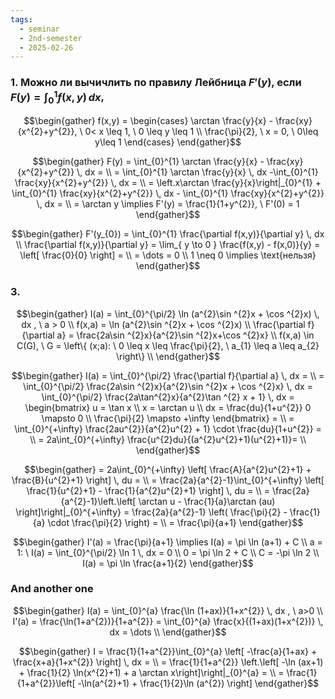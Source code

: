 ```yaml
---
tags:
  - seminar
  - 2nd-semester
  - 2025-02-26
---
```


### 1. Можно ли вычичлить по правилу Лейбница $F'(y)$, если $F(y) = \int_{0}^{1} f(x,y) \, dx$,

$$\begin{gather}
f(x,y) = \begin{cases}
\arctan \frac{y}{x} - \frac{xy}{x^{2}+y^{2}}, \ 0< x \leq 1, \ 0 \leq y \leq 1 \\
\frac{\pi}{2}, \ x = 0, \ 0\leq y\leq 1
\end{cases}
\end{gather}$$

$$\begin{gather}
F(y) = \int_{0}^{1} \arctan \frac{y}{x} - \frac{xy}{x^{2}+y^{2}} \, dx = \\
= \int_{0}^{1} \arctan \frac{y}{x} \, dx -\int_{0}^{1} \frac{xy}{x^{2}+y^{2}} \, dx = \\
= \left.x\arctan \frac{y}{x}\right|_{0}^{1} + \int_{0}^{1} \frac{xy}{x^{2}+y^{2}} \, dx - \int_{0}^{1} \frac{xy}{x^{2}+y^{2}} \, dx = \\
= \arctan y \implies F'(y) = \frac{1}{1+y^{2}}, \ F'(0) = 1
\end{gather}$$

$$\begin{gather}
F'(y_{0}) = \int_{0}^{1} \frac{\partial f(x,y)}{\partial y} \, dx \\
\frac{\partial f(x,y)}{\partial y} = \lim_{ y \to 0 } \frac{f(x,y) - f(x,0)}{y} = \left[ \frac{0}{0} \right] = \\
= \dots = 0 \\
1 \neq 0 \implies \text{нельзя}
\end{gather}$$

### 3. 

$$\begin{gather}
I(a) = \int_{0}^{\pi/2} \ln (a^{2}\sin ^{2}x + \cos ^{2}x) \, dx , \ a > 0 \\
f(x,a) = \ln (a^{2}\sin ^{2}x + \cos ^{2}x) \\
\frac{\partial f}{\partial a} = \frac{2a\sin ^{2}x}{a^{2}\sin ^{2}x+\cos ^{2}x} \\
f(x,a) \in C(G), \ G = \left\{  (x;a): \ 0 \leq x \leq \frac{\pi}{2}, \ a_{1} \leq a \leq a_{2} \right\} \\
\end{gather}$$

$$\begin{gather}
I(a) = \int_{0}^{\pi/2} \frac{\partial f}{\partial a} \, dx = \\
= \int_{0}^{\pi/2} \frac{2a\sin ^{2}x}{a^{2}\sin ^{2}x + \cos ^{2}x} \, dx = \int_{0}^{\pi/2} \frac{2a\tan^{2}x}{a^{2}\tan ^{2} x + 1} \, dx = \begin{bmatrix}
u = \tan x \\
x = \arctan u \\
dx = \frac{du}{1+u^{2}}
0 \mapsto 0 \\
\frac{\pi}{2} \mapsto +\infty
\end{bmatrix} = \\
= \int_{0}^{+\infty} \frac{2au^{2}}{a^{2}u^{2} + 1} \cdot \frac{du}{1+u^{2}} = \\
= 2a\int_{0}^{+\infty} \frac{u^{2}du}{(a^{2}u^{2}+1)(u^{2}+1)}= \\
\end{gather}$$

$$\begin{gather}
= 2a\int_{0}^{+\infty} \left[ \frac{A}{a^{2}u^{2}+1} + \frac{B}{u^{2}+1} \right] \, du = \\
= \frac{2a}{a^{2}-1}\int_{0}^{+\infty} \left[ \frac{1}{u^{2}+1} - \frac{1}{a^{2}u^{2}+1} \right]  \, du = \\
= \frac{2a}{a^{2}-1}\left.\left[ \arctan u - \frac{1}{a}\arctan (au) \right]\right|_{0}^{+\infty} = \frac{2a}{a^{2}-1} \left( \frac{\pi}{2} - \frac{1}{a} \cdot \frac{\pi}{2} \right) = \\
= \frac{\pi}{a+1}
\end{gather}$$

$$\begin{gather}
I'(a) = \frac{\pi}{a+1} \implies I(a) = \pi \ln (a+1) + C \\
a = 1: \ I(a) = \int_{0}^{\pi/2} \ln 1 \, dx = 0 \\
0 = \pi \ln 2 + C \\
C = -\pi \ln 2 \\
I(a) = \pi \ln \frac{a+1}{2}
\end{gather}$$

### And another one

$$\begin{gather}
I(a) = \int_{0}^{a} \frac{\ln (1+ax)}{1+x^{2}} \, dx , \ a>0 \\
I'(a) = \frac{\ln(1+a^{2})}{1+a^{2}} = \int_{0}^{a} \frac{x}{(1+ax)(1+x^{2})} \, dx  = \dots \\
\end{gather}$$

$$\begin{gather}
I = \frac{1}{1+a^{2}}\int_{0}^{a} \left[ -\frac{a}{1+ax} + \frac{x+a}{1+x^{2}} \right]  \, dx = \\
= \frac{1}{1+a^{2}} \left.\left[ -\ln (ax+1) + \frac{1}{2} \ln(x^{2}+1) + a \arctan x\right]\right|_{0}^{a} = \\
= \frac{1}{1+a^{2}}\left[ -\ln(a^{2}+1) + \frac{1}{2}\ln (a^{2}) \right] 
\end{gather}$$